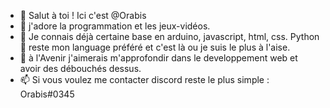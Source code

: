 - 👋 Salut à toi ! Ici c'est @Orabis
- 👀 j'adore la programmation et les jeux-vidéos.
- 🌱 Je connais déjà certaine base en arduino, javascript, html, css. Python 🐍 reste mon language préféré et c'est là ou je suis le plus à l'aise.
- 💞️ à l'Avenir j'aimerais m'approfondir dans le developpement web et avoir des débouchés dessus.
- 📫 Si vous voulez me contacter discord reste le plus simple : Orabis#0345
    
<!---
Orabis/Orabis is a ✨ special ✨ repository because its `README.md` (this file) appears on your GitHub profile.
You can click the Preview link to take a look at your changes.
--->

